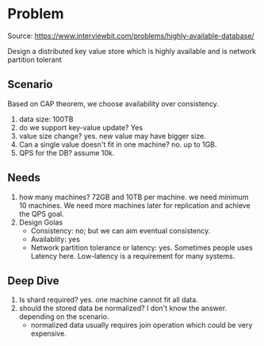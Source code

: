 # Problem
Source: https://www.interviewbit.com/problems/highly-available-database/

Design a distributed key value store which is highly available and is network partition tolerant

## Scenario
Based on CAP theorem, we choose availability over consistency.

1. data size: 100TB
2. do we support key-value update? Yes
3. value size change? yes. new value may have bigger size.
4. Can a single value doesn't fit in one machine? no. up to 1GB.
5. QPS for the DB? assume 10k.

## Needs
1. how many machines? 72GB and 10TB per machine. we need minimum 10 machines. We need more machines later for replication and achieve the QPS goal.
2. Design Golas
    * Consistency: no; but we can aim eventual consistency.
    * Availablity: yes
    * Network partition tolerance or latency: yes. Sometimes people uses Latency here. Low-latency is a requirement for many systems.
    
## Deep Dive
1. Is shard required? yes. one machine cannot fit all data.
2. should the stored data be normalized? I don't know the answer. depending on the scenario. 
    * normalized data usually requires join operation which could be very expensive.
